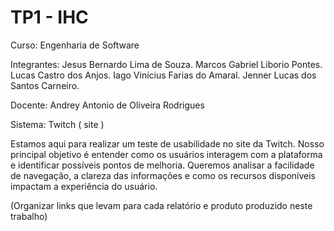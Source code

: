 # TP1 - IHC

Curso: Engenharia de Software

Integrantes: 
Jesus Bernardo Lima de Souza.
Marcos Gabriel Liborio Pontes.
Lucas Castro dos Anjos.
Iago Vinícius Farias do Amaral.
Jenner Lucas dos Santos Carneiro.


Docente: 
Andrey Antonio de Oliveira Rodrigues

Sistema:
Twitch ( site )

Estamos aqui para realizar um teste de usabilidade no site da Twitch. Nosso principal objetivo é entender como os usuários interagem com a plataforma e identificar possíveis pontos de melhoria. Queremos analisar a facilidade de navegação, a clareza das informações e como os recursos disponíveis impactam a experiência do usuário.

(Organizar links que levam para cada relatório e produto produzido neste trabalho)
